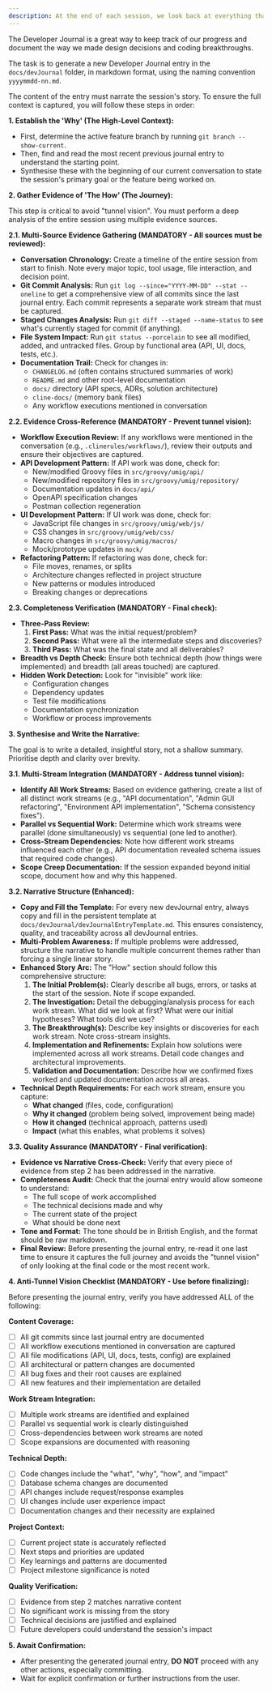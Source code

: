 ```yaml
---
description: At the end of each session, we look back at everything that was said and done, and we write down a Development Journal Entry
---
```


The Developer Journal is a great way to keep track of our progress and document the way we made design decisions and coding breakthroughs.

The task is to generate a new Developer Journal entry in the `docs/devJournal` folder, in markdown format, using the naming convention `yyyymmdd-nn.md`.

The content of the entry must narrate the session's story. To ensure the full context is captured, you will follow these steps in order:

**1. Establish the 'Why' (The High-Level Context):**

- First, determine the active feature branch by running `git branch --show-current`.
- Then, find and read the most recent previous journal entry to understand the starting point.
- Synthesise these with the beginning of our current conversation to state the session's primary goal or the feature being worked on.

**2. Gather Evidence of 'The How' (The Journey):**

This step is critical to avoid "tunnel vision". You must perform a deep analysis of the entire session using multiple evidence sources.

**2.1. Multi-Source Evidence Gathering (MANDATORY - All sources must be reviewed):**

- **Conversation Chronology:** Create a timeline of the entire session from start to finish. Note every major topic, tool usage, file interaction, and decision point.
- **Git Commit Analysis:** Run `git log --since="YYYY-MM-DD" --stat --oneline` to get a comprehensive view of all commits since the last journal entry. Each commit represents a separate work stream that must be captured.
- **Staged Changes Analysis:** Run `git diff --staged --name-status` to see what's currently staged for commit (if anything).
- **File System Impact:** Run `git status --porcelain` to see all modified, added, and untracked files. Group by functional area (API, UI, docs, tests, etc.).
- **Documentation Trail:** Check for changes in:
  - `CHANGELOG.md` (often contains structured summaries of work)
  - `README.md` and other root-level documentation
  - `docs/` directory (API specs, ADRs, solution architecture)
  - `cline-docs/` (memory bank files)
  - Any workflow executions mentioned in conversation

**2.2. Evidence Cross-Reference (MANDATORY - Prevent tunnel vision):**

- **Workflow Execution Review:** If any workflows were mentioned in the conversation (e.g., `.clinerules/workflows/`), review their outputs and ensure their objectives are captured.
- **API Development Pattern:** If API work was done, check for:
  - New/modified Groovy files in `src/groovy/umig/api/`
  - New/modified repository files in `src/groovy/umig/repository/`
  - Documentation updates in `docs/api/`
  - OpenAPI specification changes
  - Postman collection regeneration
- **UI Development Pattern:** If UI work was done, check for:
  - JavaScript file changes in `src/groovy/umig/web/js/`
  - CSS changes in `src/groovy/umig/web/css/`
  - Macro changes in `src/groovy/umig/macros/`
  - Mock/prototype updates in `mock/`
- **Refactoring Pattern:** If refactoring was done, check for:
  - File moves, renames, or splits
  - Architecture changes reflected in project structure
  - New patterns or modules introduced
  - Breaking changes or deprecations

**2.3. Completeness Verification (MANDATORY - Final check):**

- **Three-Pass Review:**
  1. **First Pass:** What was the initial request/problem?
  2. **Second Pass:** What were all the intermediate steps and discoveries?
  3. **Third Pass:** What was the final state and all deliverables?
- **Breadth vs Depth Check:** Ensure both technical depth (how things were implemented) and breadth (all areas touched) are captured.
- **Hidden Work Detection:** Look for "invisible" work like:
  - Configuration changes
  - Dependency updates
  - Test file modifications
  - Documentation synchronization
  - Workflow or process improvements

**3. Synthesise and Write the Narrative:**

The goal is to write a detailed, insightful story, not a shallow summary. Prioritise depth and clarity over brevity.

**3.1. Multi-Stream Integration (MANDATORY - Address tunnel vision):**

- **Identify All Work Streams:** Based on evidence gathering, create a list of all distinct work streams (e.g., "API documentation", "Admin GUI refactoring", "Environment API implementation", "Schema consistency fixes").
- **Parallel vs Sequential Work:** Determine which work streams were parallel (done simultaneously) vs sequential (one led to another).
- **Cross-Stream Dependencies:** Note how different work streams influenced each other (e.g., API documentation revealed schema issues that required code changes).
- **Scope Creep Documentation:** If the session expanded beyond initial scope, document how and why this happened.

**3.2. Narrative Structure (Enhanced):**

- **Copy and Fill the Template:** For every new devJournal entry, always copy and fill in the persistent template at `docs/devJournal/devJournalEntryTemplate.md`. This ensures consistency, quality, and traceability across all devJournal entries.
- **Multi-Problem Awareness:** If multiple problems were addressed, structure the narrative to handle multiple concurrent themes rather than forcing a single linear story.
- **Enhanced Story Arc:** The "How" section should follow this comprehensive structure:
  1. **The Initial Problem(s):** Clearly describe all bugs, errors, or tasks at the start of the session. Note if scope expanded.
  2. **The Investigation:** Detail the debugging/analysis process for each work stream. What did we look at first? What were our initial hypotheses? What tools did we use?
  3. **The Breakthrough(s):** Describe key insights or discoveries for each work stream. Note cross-stream insights.
  4. **Implementation and Refinements:** Explain how solutions were implemented across all work streams. Detail code changes and architectural improvements.
  5. **Validation and Documentation:** Describe how we confirmed fixes worked and updated documentation across all areas.
- **Technical Depth Requirements:** For each work stream, ensure you capture:
  - **What changed** (files, code, configuration)
  - **Why it changed** (problem being solved, improvement being made)
  - **How it changed** (technical approach, patterns used)
  - **Impact** (what this enables, what problems it solves)

**3.3. Quality Assurance (MANDATORY - Final verification):**

- **Evidence vs Narrative Cross-Check:** Verify that every piece of evidence from step 2 has been addressed in the narrative.
- **Completeness Audit:** Check that the journal entry would allow someone to understand:
  - The full scope of work accomplished
  - The technical decisions made and why
  - The current state of the project
  - What should be done next
- **Tone and Format:** The tone should be in British English, and the format should be raw markdown.
- **Final Review:** Before presenting the journal entry, re-read it one last time to ensure it captures the full journey and avoids the "tunnel vision" of only looking at the final code or the most recent work.

**4. Anti-Tunnel Vision Checklist (MANDATORY - Use before finalizing):**

Before presenting the journal entry, verify you have addressed ALL of the following:

**Content Coverage:**

- [ ] All git commits since last journal entry are documented
- [ ] All workflow executions mentioned in conversation are captured
- [ ] All file modifications (API, UI, docs, tests, config) are explained
- [ ] All architectural or pattern changes are documented
- [ ] All bug fixes and their root causes are explained
- [ ] All new features and their implementation are detailed

**Work Stream Integration:**

- [ ] Multiple work streams are identified and explained
- [ ] Parallel vs sequential work is clearly distinguished
- [ ] Cross-dependencies between work streams are noted
- [ ] Scope expansions are documented with reasoning

**Technical Depth:**

- [ ] Code changes include the "what", "why", "how", and "impact"
- [ ] Database schema changes are documented
- [ ] API changes include request/response examples
- [ ] UI changes include user experience impact
- [ ] Documentation changes and their necessity are explained

**Project Context:**

- [ ] Current project state is accurately reflected
- [ ] Next steps and priorities are updated
- [ ] Key learnings and patterns are documented
- [ ] Project milestone significance is noted

**Quality Verification:**

- [ ] Evidence from step 2 matches narrative content
- [ ] No significant work is missing from the story
- [ ] Technical decisions are justified and explained
- [ ] Future developers could understand the session's impact

**5. Await Confirmation:**

- After presenting the generated journal entry, **DO NOT** proceed with any other actions, especially committing.
- Wait for explicit confirmation or further instructions from the user.
